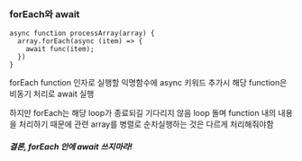 ### forEach와 await

```
async function processArray(array) {
  array.forEach(async (item) => {
    await func(item);
  })
}
```

forEach function 인자로 실행할 익명함수에 async 키워드 추가시
해당 function은 비동기 처리로 await 실행

하지만 forEach는 해당 loop가 종료되길 기다리지 않음
loop 돌며 function 내의 내용을 처리하기 때문에
관련 array를 병렬로 순차실행하는 것은 다르게 처리해줘야함

##### 결론, forEach 안에 await 쓰지마라!

